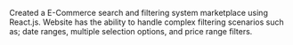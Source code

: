 Created a E-Commerce search and filtering system marketplace using React.js. Website has the ability to handle complex filtering scenarios such as; date ranges, multiple selection options, and price range filters.
